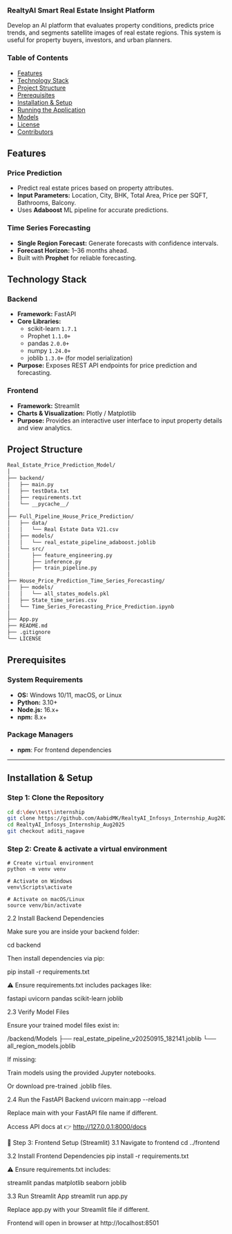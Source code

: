 ###  RealtyAI  Smart Real Estate Insight Platform

Develop an AI platform that evaluates property conditions, predicts price trends, and 
segments satellite images of real estate regions. This system is useful for property 
buyers, investors, and urban planners. 

### Table of Contents

- [Features](#-features)
- [Technology Stack](#-technology-stack)
- [Project Structure](#-project-structure)
- [Prerequisites](#-prerequisites)
- [Installation & Setup](#-installation--setup)
- [Running the Application](#-running-the-application)
- [Models](#-models)
- [License](#-license)
- [Contributors](#-contributors)

## Features

### Price Prediction
- Predict real estate prices based on property attributes.  
- **Input Parameters:** Location, City, BHK, Total Area, Price per SQFT, Bathrooms, Balcony.  
- Uses **Adaboost** ML pipeline for accurate predictions.  

### Time Series Forecasting
- **Single Region Forecast:** Generate forecasts with confidence intervals.     
- **Forecast Horizon:** 1–36 months ahead.  
- Built with **Prophet** for reliable forecasting.

## Technology Stack

### Backend
- **Framework:** FastAPI  
- **Core Libraries:**  
  - scikit-learn `1.7.1`  
  - Prophet `1.1.0+`  
  - pandas `2.0.0+`  
  - numpy `1.24.0+`  
  - joblib `1.3.0+` (for model serialization)  
- **Purpose:** Exposes REST API endpoints for price prediction and forecasting.

### Frontend
- **Framework:** Streamlit  
- **Charts & Visualization:** Plotly / Matplotlib  
- **Purpose:** Provides an interactive user interface to input property details and view analytics.

## Project Structure

```bash
Real_Estate_Price_Prediction_Model/
│
├── backend/
│   ├── main.py
│   ├── testData.txt
│   ├── requirements.txt
│   └── __pycache__/
│
├── Full_Pipeline_House_Price_Prediction/
│   ├── data/
│   │   └── Real Estate Data V21.csv
│   ├── models/
│   │   └── real_estate_pipeline_adaboost.joblib
│   └── src/
│       ├── feature_engineering.py
│       ├── inference.py
│       ├── train_pipeline.py
│
├── House_Price_Prediction_Time_Series_Forecasting/
│   ├── models/
│   │   └── all_states_models.pkl
│   ├── State_time_series.csv
│   └── Time_Series_Forecasting_Price_Prediction.ipynb
│
├── App.py
├── README.md
├── .gitignore
└── LICENSE

```

## Prerequisites  

### System Requirements  
- **OS:** Windows 10/11, macOS, or Linux  
- **Python:** 3.10+  
- **Node.js:** 16.x+  
- **npm:** 8.x+  

### Package Managers  
- **npm**: For frontend dependencies  

---

## Installation & Setup  

### Step 1: Clone the Repository  
```bash
cd d:\dev\test\internship
git clone https://github.com/AabidMK/RealtyAI_Infosys_Internship_Aug2025.git
cd RealtyAI_Infosys_Internship_Aug2025
git checkout aditi_nagave
```

### Step 2: Create & activate a virtual environment
```
# Create virtual environment
python -m venv venv

# Activate on Windows
venv\Scripts\activate

# Activate on macOS/Linux
source venv/bin/activate
```
2.2 Install Backend Dependencies

Make sure you are inside your backend folder:

cd backend


Then install dependencies via pip:

pip install -r requirements.txt


⚠️ Ensure requirements.txt includes packages like:

fastapi
uvicorn
pandas
scikit-learn
joblib

2.3 Verify Model Files

Ensure your trained model files exist in:

/backend/Models
├── real_estate_pipeline_v20250915_182141.joblib
└── all_region_models.joblib


If missing:

Train models using the provided Jupyter notebooks.

Or download pre-trained .joblib files.

2.4 Run the FastAPI Backend
uvicorn main:app --reload


Replace main with your FastAPI file name if different.

Access API docs at 👉 http://127.0.0.1:8000/docs

🎨 Step 3: Frontend Setup (Streamlit)
3.1 Navigate to frontend
cd ../frontend

3.2 Install Frontend Dependencies
pip install -r requirements.txt


⚠️ Ensure requirements.txt includes:

streamlit
pandas
matplotlib
seaborn
joblib

3.3 Run Streamlit App
streamlit run app.py


Replace app.py with your Streamlit file if different.

Frontend will open in browser at http://localhost:8501


